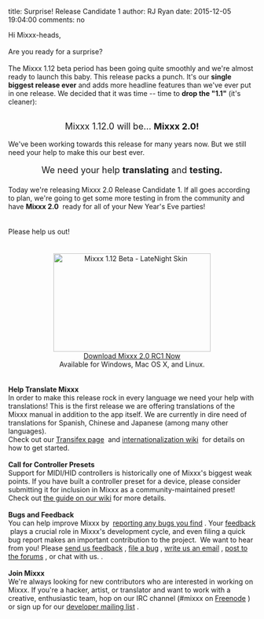 title: Surprise! Release Candidate 1
author: RJ Ryan
date: 2015-12-05 19:04:00
comments: no

Hi Mixxx-heads,<br />
<br />
Are you ready for a surprise?<br />
<br />
The Mixxx 1.12 beta period has been going quite smoothly and we're almost ready to launch this baby. This release packs a punch. It's our <b>single biggest release ever</b>
 and adds more headline features than we've ever put in one release. We decided that it was time -- time to <b>drop the "1.1"</b>
 (it's cleaner):<br />
<br />
<div style="text-align: center;"><span style="font-size: large;">Mixxx 1.12.0 will be...&nbsp;<b>Mixxx 2.0!</b>
</span>
</div>
<br />
We've been working towards this release for many years now. But we still need your help to make this our best ever.<br />
<br />
<div style="text-align: center;"><span style="font-size: large;">We need your help <b>translating</b>
 and <b>testing.</b>
</span>
</div>
<div style="text-align: center;"><span style="font-size: large;"><br />
</span>
</div>
<div>Today we're releasing Mixxx 2.0 Release Candidate 1. If all goes according to plan, we're going to get some more testing in from the community and have <b>Mixxx 2.0</b>
&nbsp;ready for all of your New Year's Eve parties!</div>
<br />
<br />
Please help us out!<br />
<div style="orphans: auto; text-align: start; text-indent: 0px; widows: auto;"><div style="-webkit-text-stroke-width: 0px; color: black; font-family: Times; font-size: medium; font-style: normal; font-variant: normal; letter-spacing: normal; line-height: normal; margin: 0px; text-transform: none; white-space: normal; word-spacing: 0px;"><br />
</div>
<div style="-webkit-text-stroke-width: 0px; color: black; font-family: Times; font-size: medium; font-style: normal; font-variant: normal; letter-spacing: normal; line-height: normal; margin: 0px; text-transform: none; white-space: normal; word-spacing: 0px;"><br />
</div>
<div style="text-align: center;"><div class="separator" style="clear: both; text-align: center;"><a href="{% static '/static/images/news/Mixxx-1.12-beta.png' %}" imageanchor="1" style="margin-left: 1em; margin-right: 1em;"><img alt="Mixxx 1.12 Beta - LateNight Skin" border="0" height="200" src="{% static '/static/images/news/Mixxx-1.12-beta.png' %}" title="Mixxx 1.12 Beta - LateNight Skin" width="320" />
</a>
</div>
<div class="separator" style="clear: both; text-align: center;"></div>
<a href="http://www.mixxx.org/download/?utm_source=blog&amp;utm_medium=blog&amp;utm_campaign=200_rc1" target="_blank">Download Mixxx 2.0 RC1 Now</a>
</div>
<div style="text-align: center;">Available for Windows, Mac OS X, and Linux.</div>
<br />
<div><br />
<b>Help Translate Mixxx</b>
<br />
In order to make this release rock in every language we need your help with translations! This is the first release we are offering translations of the Mixxx manual in addition to the app itself. We are currently in dire need of translations for Spanish, Chinese and Japanese (among many other languages).<br />
Check out our&nbsp;<a href="https://www.transifex.com/mixxx-dj-software/" target="_blank">Transifex page</a>
&nbsp;and&nbsp;<a href="https://github.com/mixxxdj/mixxx/wiki/internationalization" target="_blank">internationalization wiki</a>
&nbsp;for details on how to get started.</div>
<div><br />
<div style="margin: 0px;"><b>Call for Controller Presets</b>
<br />
Support for MIDI/HID controllers is historically one of Mixxx's biggest weak points. If you have built a controller preset for a device, please consider submitting it for inclusion in Mixxx as a community-maintained preset! Check out <a href="https://github.com/mixxxdj/mixxx/wiki/contributing_mappings" target="_blank">the guide on our wiki</a>
 for more details.</div>
</div>
<b><br />
</b>
</div>
<b>Bugs and Feedback</b>
<br />
<div><div><div style="margin: 0px;"><b><span class="Apple-style-span" style="font-weight: normal;"><b><span class="Apple-style-span" style="font-weight: normal;">You can help improve Mixxx by&nbsp;</span>
<span class="Apple-style-span" style="font-weight: normal;"><a href="https://bugs.launchpad.net/mixxx/+filebug" target="_blank">reporting any bugs you find</a>
</span>
<span class="Apple-style-span" style="font-weight: normal;">. Your&nbsp;<a href="https://docs.google.com/forms/d/1Zbx-VgdcSIuTTmy9UalNZhtDypSJdSLvRVZ0MKOuLu4/viewform" target="_blank">feedback</a>
&nbsp;plays a crucial role in Mixxx's development cycle, and even filing a quick bug report makes an important contribution to the project.&nbsp;</span>
</b>
</span>
</b>
We want to hear from you! Please&nbsp;<a href="https://docs.google.com/forms/d/1Zbx-VgdcSIuTTmy9UalNZhtDypSJdSLvRVZ0MKOuLu4/viewform" target="_blank">send us feedback</a>
,&nbsp;<a href="https://bugs.launchpad.net/mixxx/+filebug" target="_blank">file a bug</a>
,&nbsp;<a href="https://lists.sourceforge.net/lists/listinfo/mixxx-devel" target="_blank">write us an email</a>
,&nbsp;<a href="https://mixxx.org/forums/" target="_blank">post to the forums</a>
, or&nbsp;chat with us.
.</div>
</div>
<div><div style="margin: 0px;"><b><span class="Apple-style-span" style="font-weight: normal;"><br />
</span>
</b>
</div>
</div>
<div style="margin: 0px;"><b>Join Mixxx</b>
</div>
<div><div style="margin: 0px;">We're always looking for new contributors who are interested in working on Mixxx. If you're a hacker, artist, or translator and want to work with a creative, enthusiastic team, hop on our IRC channel (#mixxx on&nbsp;<a href="https://webchat.freenode.net/">Freenode</a>
) or sign up for our&nbsp;<a href="https://lists.sourceforge.net/lists/listinfo/mixxx-devel" target="_blank">developer mailing list</a>
.</div>
</div>
</div>
